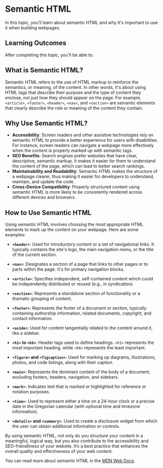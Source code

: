 # Semantic HTML

In this topic, you'll learn about semantic HTML and why it's important to use it when building webpages.

## Learning Outcomes

After completing this topic, you'll be able to:

## What is Semantic HTML?

Semantic HTML refers to the use of HTML markup to reinforce the semantics, or meaning, of the content. In other words, it's about using HTML tags that describe their purpose and the type of content they enclose, not just how they should appear on the page. For example, `<article>`, `<footer>`, `<header>`, `<nav>`, and `<section>` are semantic elements that clearly describe the role or meaning of the content they contain.

## Why Use Semantic HTML?

- **Accessibility**: Screen readers and other assistive technologies rely on semantic HTML to provide a better experience for users with disabilities. For instance, screen readers can navigate a webpage more effectively when the content is properly marked up with semantic tags.
- **SEO Benefits**: Search engines prefer websites that have clear, descriptive, semantic markup. It makes it easier for them to understand the content of the page, which can lead to better search rankings.
- **Maintainability and Readability**: Semantic HTML makes the structure of a webpage clearer, thus making it easier for developers to understand, maintain, and update the code.
- **Cross-Device Compatibility**: Properly structured content using semantic HTML is more likely to be consistently rendered across different devices and browsers.

## How to Use Semantic HTML

Using semantic HTML involves choosing the most appropriate HTML elements to mark up the content on your webpage. Here are some examples:

- **`<header>`**: Used for introductory content or a set of navigational links. It typically contains the site's logo, the main navigation menu, or the title of the current section.

- **`<nav>`**: Designates a section of a page that links to other pages or to parts within the page. It's for primary navigation blocks.

- **`<article>`**: Specifies independent, self-contained content which could be independently distributed or reused (e.g., in syndication).

- **`<section>`**: Represents a standalone section of functionality or a thematic grouping of content.

- **`<footer>`**: Represents the footer of a document or section, typically containing authorship information, related documents, copyright, and contact information.

- **`<aside>`**: Used for content tangentially related to the content around it, like a sidebar.

- **`<h1>` to `<h6>`**: Header tags used to define headings. `<h1>` represents the most important heading, while `<h6>` represents the least important.

- **`<figure>` and `<figcaption>`**: Used for marking up diagrams, illustrations, photos, and code listings, along with their caption.

- **`<main>`**: Represents the dominant content of the body of a document, excluding footers, headers, navigation, and sidebars.

- **`<mark>`**: Indicates text that is marked or highlighted for reference or notation purposes.

- **`<time>`**: Used to represent either a time on a 24-hour clock or a precise date in the Gregorian calendar (with optional time and timezone information).

- **`<details>` and `<summary>`**: Used to create a disclosure widget from which the user can obtain additional information or controls.

By using semantic HTML, not only do you structure your content in a meaningful, logical way, but you also contribute to the accessibility and SEO-friendliness of your website. It’s a best practice that enhances the overall quality and effectiveness of your web content.

You can read more about semantic HTML in the [MDN Web Docs](https://developer.mozilla.org/en-US/docs/Glossary/Semantics).

